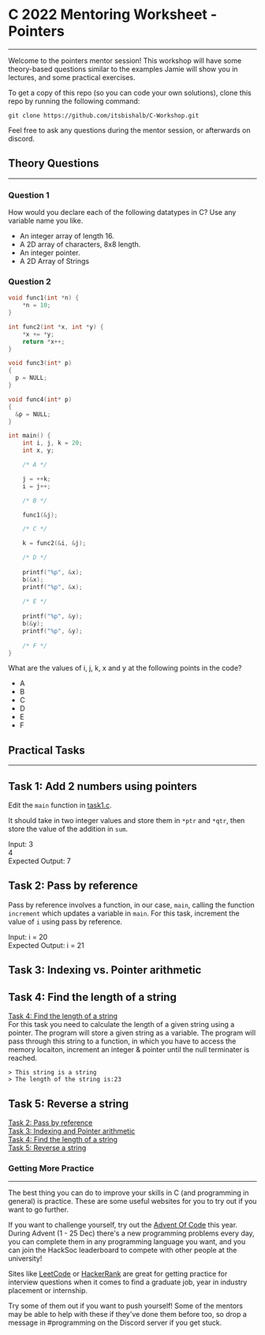# C 2022 Mentoring Worksheet - Pointers
---

Welcome to the pointers mentor session! This workshop will have some theory-based questions similar to the examples Jamie will show you in lectures, and some practical exercises.

To get a copy of this repo (so you can code your own solutions), clone this repo by running the following command:

```
git clone https://github.com/itsbishalb/C-Workshop.git
```

Feel free to ask any questions during the mentor session, or afterwards on discord.

## Theory Questions
---
### Question 1
How would you declare each of the following datatypes in C? Use any variable name you like.

<ul>
  <li>An integer array of length 16.</li>
  <li>A 2D array of characters, 8x8 length.</li>
  <li>An integer pointer.</li>
  <li>A 2D Array of Strings</li>
</ul>

### Question 2
```C
void func1(int *n) {
    *n = 10;
}

int func2(int *x, int *y) {
    *x += *y;
    return *x++;
}

void func3(int* p)
{
  p = NULL;
}

void func4(int* p)
{
  &p = NULL;
}

int main() {
    int i, j, k = 20;
    int x, y;

    /* A */

    j = ++k;
    i = j++;

    /* B */

    func1(&j);

    /* C */

    k = func2(&i, &j);

    /* D */
   
    printf("%p", &x);
    b(&x);
    printf("%p", &x);
    
    /* E */
    
    printf("%p", &y);
    b(&y);
    printf("%p", &y);
    
    /* F */
}
```
What are the values of i, j, k, x and y at the following points in the code?

 <ul>
  <li>A</li>
  <li>B</li>
  <li>C</li>
  <li>D</li>
  <li>E</li>
  <li>F</li>
</ul>
  
## Practical Tasks
___

## Task 1: Add 2 numbers using pointers
Edit the `main` function in [task1.c](/task1.c).

It should take in two integer values and store them in `*ptr` and `*qtr`, then store the value of the addition in `sum`.
 
 Input: 3 <br/>
        4 <br/>
 Expected Output: 7

## Task 2: Pass by reference
Pass by reference involves a function, in our case, `main`, calling the function `increment` which updates a variable in `main`. For this task, increment the value of `i` using pass by reference.

Input: i = 20 <br/>
Expected Output: i = 21

## Task 3: Indexing vs. Pointer arithmetic


## Task 4: Find the length of a string
[Task 4: Find the length of a string](task4.c) <br>
For this task you need to calculate the length of a given string using a pointer. 
The program will store a given string as a variable. The program will pass through this string to a function, in which you have to access the memory locaiton, increment an integer & pointer until the null terminater is reached.

`> This string is a string`<br>
`> The length of the string is:23` 
## Task 5: Reverse a string
  
[Task 2: Pass by reference](task2.c) <br>
[Task 3: Indexing and Pointer arithmetic](task3.c) <br>
[Task 4: Find the length of a string](task4.c) <br>
[Task 5: Reverse a string](task5.c) <br>

### Getting More Practice
---
The best thing you can do to improve your skills in C (and programming in
general) is practice. These are some useful websites for you to try out if you
want to go further.

If you want to challenge yourself, try out the [Advent Of Code](https://adventofcode.com) 
this year. During Advent (1 - 25 Dec) there's a new programming problems every day, you can 
complete them in any programming language you want, and you can join the HackSoc leaderboard to
compete with other people at the university! 

Sites like [LeetCode](https://leetcode.com) or
[HackerRank](https://www.hackerrank.com) are great for getting practice for
interview questions when it comes to find a graduate job, year in industry
placement or internship.

Try some of them out if you want to push yourself! Some of the mentors may be
able to help with these if they've done them before too, so drop a message in
\#programming on the Discord server if you get stuck.
